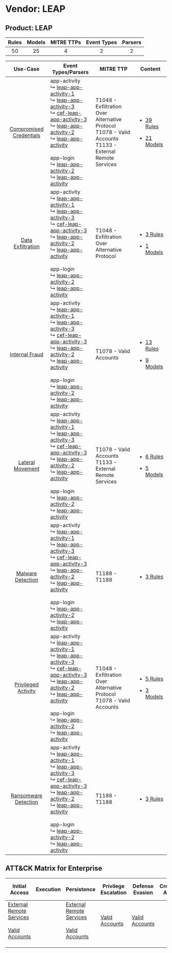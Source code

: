 Vendor: LEAP
============
Product: LEAP
-------------
| Rules | Models | MITRE TTPs | Event Types | Parsers |
|:-----:|:------:|:----------:|:-----------:|:-------:|
|  50   |   25   |     4      |      2      |    2    |

|                                  Use-Case                                  | Event Types/Parsers                                                                                                                                                                                                                                                                                                                                                                                                                                                                                                                                                       | MITRE TTP                                                                                                        | Content                                                                                                        |
|:--------------------------------------------------------------------------:| ------------------------------------------------------------------------------------------------------------------------------------------------------------------------------------------------------------------------------------------------------------------------------------------------------------------------------------------------------------------------------------------------------------------------------------------------------------------------------------------------------------------------------------------------------------------------- | ---------------------------------------------------------------------------------------------------------------- | -------------------------------------------------------------------------------------------------------------- |
| [Compromised Credentials](../../../UseCases/uc_compromised_credentials.md) |  app-activity<br> ↳ [leap-app-activity-1](Parsers/parserContent_leap-app-activity-1.md)<br> ↳ [leap-app-activity-3](Parsers/parserContent_leap-app-activity-3.md)<br> ↳ [cef-leap-app-activity-3](Parsers/parserContent_cef-leap-app-activity-3.md)<br> ↳ [leap-app-activity-2](Parsers/parserContent_leap-app-activity-2.md)<br> ↳ [leap-app-activity](Parsers/parserContent_leap-app-activity.md)<br><br> app-login<br> ↳ [leap-app-activity-2](Parsers/parserContent_leap-app-activity-2.md)<br> ↳ [leap-app-activity](Parsers/parserContent_leap-app-activity.md)<br> | T1048 - Exfiltration Over Alternative Protocol<br>T1078 - Valid Accounts<br>T1133 - External Remote Services<br> | [<ul><li>39 Rules</li></ul><ul><li>21 Models</li></ul>](Rules_Models/r_m_leap_leap_Compromised_Credentials.md) |
|       [Data Exfiltration](../../../UseCases/uc_data_exfiltration.md)       |  app-activity<br> ↳ [leap-app-activity-1](Parsers/parserContent_leap-app-activity-1.md)<br> ↳ [leap-app-activity-3](Parsers/parserContent_leap-app-activity-3.md)<br> ↳ [cef-leap-app-activity-3](Parsers/parserContent_cef-leap-app-activity-3.md)<br> ↳ [leap-app-activity-2](Parsers/parserContent_leap-app-activity-2.md)<br> ↳ [leap-app-activity](Parsers/parserContent_leap-app-activity.md)<br><br> app-login<br> ↳ [leap-app-activity-2](Parsers/parserContent_leap-app-activity-2.md)<br> ↳ [leap-app-activity](Parsers/parserContent_leap-app-activity.md)<br> | T1048 - Exfiltration Over Alternative Protocol<br>                                                               | [<ul><li>3 Rules</li></ul><ul><li>1 Models</li></ul>](Rules_Models/r_m_leap_leap_Data_Exfiltration.md)         |
|          [Internal Fraud](../../../UseCases/uc_internal_fraud.md)          |  app-activity<br> ↳ [leap-app-activity-1](Parsers/parserContent_leap-app-activity-1.md)<br> ↳ [leap-app-activity-3](Parsers/parserContent_leap-app-activity-3.md)<br> ↳ [cef-leap-app-activity-3](Parsers/parserContent_cef-leap-app-activity-3.md)<br> ↳ [leap-app-activity-2](Parsers/parserContent_leap-app-activity-2.md)<br> ↳ [leap-app-activity](Parsers/parserContent_leap-app-activity.md)<br><br> app-login<br> ↳ [leap-app-activity-2](Parsers/parserContent_leap-app-activity-2.md)<br> ↳ [leap-app-activity](Parsers/parserContent_leap-app-activity.md)<br> | T1078 - Valid Accounts<br>                                                                                       | [<ul><li>13 Rules</li></ul><ul><li>9 Models</li></ul>](Rules_Models/r_m_leap_leap_Internal_Fraud.md)           |
|        [Lateral Movement](../../../UseCases/uc_lateral_movement.md)        |  app-activity<br> ↳ [leap-app-activity-1](Parsers/parserContent_leap-app-activity-1.md)<br> ↳ [leap-app-activity-3](Parsers/parserContent_leap-app-activity-3.md)<br> ↳ [cef-leap-app-activity-3](Parsers/parserContent_cef-leap-app-activity-3.md)<br> ↳ [leap-app-activity-2](Parsers/parserContent_leap-app-activity-2.md)<br> ↳ [leap-app-activity](Parsers/parserContent_leap-app-activity.md)<br><br> app-login<br> ↳ [leap-app-activity-2](Parsers/parserContent_leap-app-activity-2.md)<br> ↳ [leap-app-activity](Parsers/parserContent_leap-app-activity.md)<br> | T1078 - Valid Accounts<br>T1133 - External Remote Services<br>                                                   | [<ul><li>6 Rules</li></ul><ul><li>5 Models</li></ul>](Rules_Models/r_m_leap_leap_Lateral_Movement.md)          |
|       [Malware Detection](../../../UseCases/uc_malware_detection.md)       |  app-activity<br> ↳ [leap-app-activity-1](Parsers/parserContent_leap-app-activity-1.md)<br> ↳ [leap-app-activity-3](Parsers/parserContent_leap-app-activity-3.md)<br> ↳ [cef-leap-app-activity-3](Parsers/parserContent_cef-leap-app-activity-3.md)<br> ↳ [leap-app-activity-2](Parsers/parserContent_leap-app-activity-2.md)<br> ↳ [leap-app-activity](Parsers/parserContent_leap-app-activity.md)<br><br> app-login<br> ↳ [leap-app-activity-2](Parsers/parserContent_leap-app-activity-2.md)<br> ↳ [leap-app-activity](Parsers/parserContent_leap-app-activity.md)<br> | T1188 - T1188<br>                                                                                                | [<ul><li>3 Rules</li></ul>](Rules_Models/r_m_leap_leap_Malware_Detection.md)                                   |
|     [Privileged Activity](../../../UseCases/uc_privileged_activity.md)     |  app-activity<br> ↳ [leap-app-activity-1](Parsers/parserContent_leap-app-activity-1.md)<br> ↳ [leap-app-activity-3](Parsers/parserContent_leap-app-activity-3.md)<br> ↳ [cef-leap-app-activity-3](Parsers/parserContent_cef-leap-app-activity-3.md)<br> ↳ [leap-app-activity-2](Parsers/parserContent_leap-app-activity-2.md)<br> ↳ [leap-app-activity](Parsers/parserContent_leap-app-activity.md)<br><br> app-login<br> ↳ [leap-app-activity-2](Parsers/parserContent_leap-app-activity-2.md)<br> ↳ [leap-app-activity](Parsers/parserContent_leap-app-activity.md)<br> | T1048 - Exfiltration Over Alternative Protocol<br>T1078 - Valid Accounts<br>                                     | [<ul><li>5 Rules</li></ul><ul><li>3 Models</li></ul>](Rules_Models/r_m_leap_leap_Privileged_Activity.md)       |
|    [Ransomware Detection](../../../UseCases/uc_ransomware_detection.md)    |  app-activity<br> ↳ [leap-app-activity-1](Parsers/parserContent_leap-app-activity-1.md)<br> ↳ [leap-app-activity-3](Parsers/parserContent_leap-app-activity-3.md)<br> ↳ [cef-leap-app-activity-3](Parsers/parserContent_cef-leap-app-activity-3.md)<br> ↳ [leap-app-activity-2](Parsers/parserContent_leap-app-activity-2.md)<br> ↳ [leap-app-activity](Parsers/parserContent_leap-app-activity.md)<br><br> app-login<br> ↳ [leap-app-activity-2](Parsers/parserContent_leap-app-activity-2.md)<br> ↳ [leap-app-activity](Parsers/parserContent_leap-app-activity.md)<br> | T1188 - T1188<br>                                                                                                | [<ul><li>3 Rules</li></ul>](Rules_Models/r_m_leap_leap_Ransomware_Detection.md)                                |

ATT&CK Matrix for Enterprise
----------------------------
| Initial Access                                                                                                                                   | Execution | Persistence                                                                                                                                      | Privilege Escalation                                                | Defense Evasion                                                     | Credential Access | Discovery | Lateral Movement | Collection | Command and Control | Exfiltration                                                                                | Impact |
| ------------------------------------------------------------------------------------------------------------------------------------------------ | --------- | ------------------------------------------------------------------------------------------------------------------------------------------------ | ------------------------------------------------------------------- | ------------------------------------------------------------------- | ----------------- | --------- | ---------------- | ---------- | ------------------- | ------------------------------------------------------------------------------------------- | ------ |
| [External Remote Services](https://attack.mitre.org/techniques/T1133)<br><br>[Valid Accounts](https://attack.mitre.org/techniques/T1078)<br><br> |           | [External Remote Services](https://attack.mitre.org/techniques/T1133)<br><br>[Valid Accounts](https://attack.mitre.org/techniques/T1078)<br><br> | [Valid Accounts](https://attack.mitre.org/techniques/T1078)<br><br> | [Valid Accounts](https://attack.mitre.org/techniques/T1078)<br><br> |                   |           |                  |            |                     | [Exfiltration Over Alternative Protocol](https://attack.mitre.org/techniques/T1048)<br><br> |        |